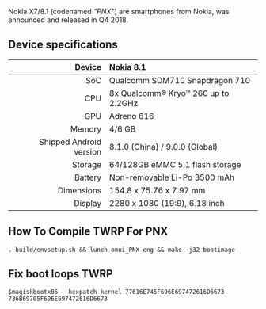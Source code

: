 Nokia X7/8.1 (codenamed _"PNX"_) are smartphones from Nokia, was announced and released in Q4 2018.

## Device specifications

| Device       |   Nokia 8.1                                     |
| -----------: | :---------------------------------------------- |
| SoC          | Qualcomm SDM710 Snapdragon 710                  |
| CPU          | 8x Qualcomm® Kryo™ 260 up to 2.2GHz             |
| GPU          | Adreno 616                                      |
| Memory       | 4/6 GB                                          |
| Shipped Android version | 8.1.0 (China) / 9.0.0 (Global)       |
| Storage      | 64/128GB eMMC 5.1 flash storage                 |
| Battery      | Non-removable Li-Po 3500 mAh                    |
| Dimensions   | 154.8 x 75.76 x 7.97 mm                         |
| Display      | 2280 x 1080 (19:9), 6.18 inch                   |


## How To Compile TWRP For PNX
```
. build/envsetup.sh && lunch omni_PNX-eng && make -j32 bootimage
```
## Fix boot loops TWRP
```
$magiskbootx86 --hexpatch kernel 77616E745F696E697472616D6673 736B69705F696E697472616D6673
```